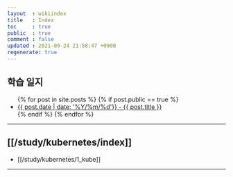 ```yaml
---
layout  : wikiindex
title   : Index
toc     : true
public  : true
comment : false
updated : 2021-09-24 21:58:47 +0900
regenerate: true
---
```


## 학습 일지
<div>
    <ul>
{% for post in site.posts %}
    {% if post.public == true %}
        <li>
            <a class="post-link" href="{{ post.url | prepend: site.baseurl }}">
                {{ post.date | date: '%Y/%m/%d'}} - {{ post.title }}
            </a>
        </li>
    {% endif %}
{% endfor %}
    </ul>
</div>

---

<!--## [[/study/index]]-->

## [[/study/kubernetes/index]]

* [[/study/kubernetes/1_kube]]



<!--

## [[/algorithm/index]]

* [[/algorithm/dijkstra]]

-->

---

